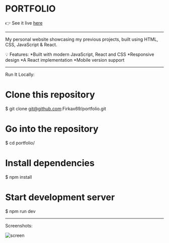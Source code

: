 # PORTFOLIO

👉 See it live [here](url)


-  -  -  -  -  -  -  -  -  -  -  -  -  -  -  -  - 


My personal website showcasing my previous projects, built using HTML, CSS, JavaScript & React.

💡 Features:
*Built with modern JavaScript, React and CSS
*Responsive design
*A React implementation
*Mobile version support
    

-  -  -  -  -  -  -  -  -  -  -  -  -  -  -  -  -  

Run It Locally:

# Clone this repository
$ git clone git@github.com:Firkax69/portfolio.git

# Go into the repository
$ cd portfolio/

# Install dependencies
$ npm install

# Start development server
$ npm run dev


-  -  -  -  -  -  -  -  -  -  -  -  -  -  -  -  -  

Screenshots:

![screen](https://github.com/user-attachments/assets/dc6447f3-19c0-4ecc-be13-624a95f5ac03)
